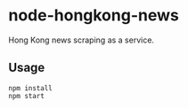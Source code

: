 # node-hongkong-news

Hong Kong news scraping as a service.

## Usage

```
npm install
npm start
```
